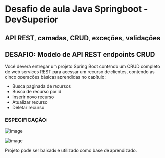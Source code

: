 # Desafio de aula Java Springboot - DevSuperior
## API REST, camadas, CRUD, exceções, validações

## DESAFIO: Modelo de API REST endpoints CRUD

Você deverá entregar um projeto Spring Boot contendo um CRUD completo de web services REST para
acessar um recurso de clientes, contendo as cinco operações básicas aprendidas no capítulo:
* Busca paginada de recursos
* Busca de recurso por id
* Inserir novo recurso
* Atualizar recurso
* Deletar recurso

### ESPECIFICAÇÃO:

![image](https://github.com/Sammy192/desafioDevSamucaClient/assets/53224915/1ef51459-a768-476e-9f3e-80a51a38876d)

![image](https://github.com/Sammy192/desafioDevSamucaClient/assets/53224915/72350feb-55c7-4ba3-819d-2ede918388ae)

Projeto pode ser baixado e utilizado como base de aprendizado.
